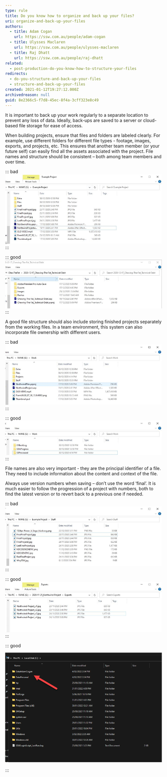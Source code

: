 ```yaml
---
type: rule
title: Do you know how to organize and back up your files?
uri: organize-and-back-up-your-files
authors:
  - title: Adam Cogan
    url: https://ssw.com.au/people/adam-cogan
  - title: Ulysses Maclaren
    url: https://ssw.com.au/people/ulysses-maclaren
  - title: Raj Dhatt
    url: https://ssw.com.au/people/raj-dhatt
related:
  - post-production-do-you-know-how-to-structure-your-files
redirects:
  - do-you-structure-and-back-up-your-files
  - structure-and-back-up-your-files
created: 2021-01-12T19:27:12.000Z
archivedreason: null
guid: 8e2366c5-f7d8-45ec-8f4a-3cff323e8c49
---
```

It is important to back up your work regularly to a separate location to prevent any loss of data. Ideally, back-ups are saved to a server or cloud-based file storage for ease of access.

When building projects, ensure that files and folders are labeled clearly. For example, use different folders for different file types - footage, images, exports, and projects, etc. This ensures that another team member (or your future self) can easily find all the assets associated with the project. File names and structure should be consistent – both among team members and over time.

<!--endintro-->

::: bad\
![Figure: Bad example - The project is messy, without any meaningful or specific labels](structure-back-up-files-bad-example-1.jpg)\
:::

::: good\
![Figure: Good example - Folders are clearly labeled, the root file also includes the date](structure-back-up-files-good-example-1.jpg)\
:::

A good file structure should also include storing finished projects separately from the working files. In a team environment, this system can also incorporate file ownership with different users.

::: bad\
![Figure: Bad Example - A singular project folder, with some project, files also sitting outside it](structure-back-up-files-bad-example-2.jpg)\
:::

::: good\
![Figure: Good example - There are dedicated folders for projects that are in progress and completed](structure-back-up-files-good-example-2.jpg)\
:::

File names are also very important - they are the principal identifier of a file. They need to include information about the content and context of the file.

Always use version numbers when saving – don’t use the word ‘final’. It is much easier to follow the progression of a project with numbers, both to find the latest version or to revert back to a previous one if needed.

::: bad\
![Figure: Bad example - Items are not named clearly and it is difficult to know what file is the correct export](structure-back-up-files-bad-example-3.jpg)\
:::

::: good\
![Figure: Good example - Each file has an appropriate version number](structure-back-up-files-good-example-3.jpg)\
:::

::: good

![Figure: The root folder has folders with a prefix of Data (Good for backup software)](foldernaming.png)

:::